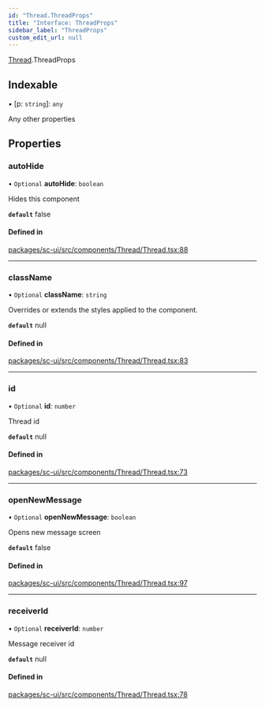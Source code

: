 ```yaml
---
id: "Thread.ThreadProps"
title: "Interface: ThreadProps"
sidebar_label: "ThreadProps"
custom_edit_url: null
---
```


[Thread](../modules/Thread.md).ThreadProps

## Indexable

▪ [p: `string`]: `any`

Any other properties

## Properties

### autoHide

• `Optional` **autoHide**: `boolean`

Hides this component

**`default`** false

#### Defined in

[packages/sc-ui/src/components/Thread/Thread.tsx:88](https://github.com/selfcommunity/community-ui/blob/f8d581a/packages/sc-ui/src/components/Thread/Thread.tsx#L88)

___

### className

• `Optional` **className**: `string`

Overrides or extends the styles applied to the component.

**`default`** null

#### Defined in

[packages/sc-ui/src/components/Thread/Thread.tsx:83](https://github.com/selfcommunity/community-ui/blob/f8d581a/packages/sc-ui/src/components/Thread/Thread.tsx#L83)

___

### id

• `Optional` **id**: `number`

Thread id

**`default`** null

#### Defined in

[packages/sc-ui/src/components/Thread/Thread.tsx:73](https://github.com/selfcommunity/community-ui/blob/f8d581a/packages/sc-ui/src/components/Thread/Thread.tsx#L73)

___

### openNewMessage

• `Optional` **openNewMessage**: `boolean`

Opens new message screen

**`default`** false

#### Defined in

[packages/sc-ui/src/components/Thread/Thread.tsx:97](https://github.com/selfcommunity/community-ui/blob/f8d581a/packages/sc-ui/src/components/Thread/Thread.tsx#L97)

___

### receiverId

• `Optional` **receiverId**: `number`

Message receiver id

**`default`** null

#### Defined in

[packages/sc-ui/src/components/Thread/Thread.tsx:78](https://github.com/selfcommunity/community-ui/blob/f8d581a/packages/sc-ui/src/components/Thread/Thread.tsx#L78)
